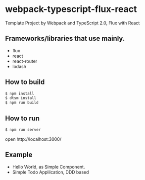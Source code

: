 # webpack-typescript-flux-react

Template Project by Webpack and TypeScript 2.0, Flux with React

## Frameworks/libraries that use mainly.

- flux
- react
- react-router
- lodash

## How to build

```sh
$ npm install
$ dtsm install
$ npm run build
```

## How to run

```sh
$ npm run server
```
open http://localhost:3000/

## Example

- Hello World, as Simple Component.
- Simple Todo Applilcation,  DDD based

